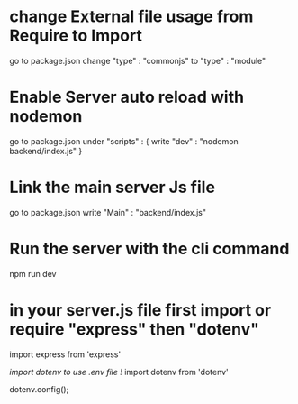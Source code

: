 # change External file usage from Require to Import

go to package.json change "type" : "commonjs" to "type" : "module"

# Enable Server auto reload with nodemon

go to package.json under "scripts" : { write "dev" : "nodemon backend/index.js" }

# Link the main server Js file

go to package.json write "Main" : "backend/index.js"

# Run the server with the cli command
npm run dev


# in your server.js file first import or require "express" then "dotenv"

import express from 'express'

*import dotenv to use .env file !*
import dotenv from 'dotenv'


dotenv.config();